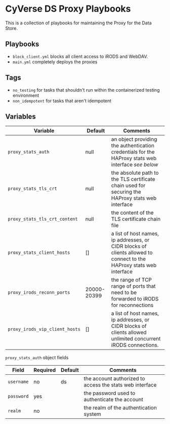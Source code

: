 # CyVerse DS Proxy Playbooks

This is a collection of  playbooks for maintaining the Proxy for the Data Store.

## Playbooks

* `block_client.yml` blocks all client access to iRODS and WebDAV.
* `main.yml` completely deploys the proxies

## Tags

* `no_testing` for tasks that shouldn't run within the containerized testing environment
* `non_idempotent` for tasks that aren't idempotent

## Variables

Variable                       | Default     | Comments
------------------------------ | ----------- | --------
`proxy_stats_auth`             | null        | an object providing the authentication credentials for the HAProxy stats web interface _see below_
`proxy_stats_tls_crt`          | null        | the absolute path to the TLS certificate chain used for securing the HAProxy stats web interface
`proxy_stats_tls_crt_content`  | null        | the content of the TLS certificate chain file
`proxy_stats_client_hosts`     | []          | a list of host names, ip addresses, or CIDR blocks of clients allowed to connect to the HAProxy stats web interface
`proxy_irods_reconn_ports`     | 20000-20399 | the range of TCP range of ports that need to be forwarded to iRODS for reconnections
`proxy_irods_vip_client_hosts` | []          | a list of host names, ip addresses, or CIDR blocks of clients allowed unlimited concurrent iRODS connections.

`proxy_stats_auth` object fields

Field      | Required | Default | Comments
---------- | -------- | ------- | --------
`username` | no       | ds      | the account authorized to access the stats web interface
`password` | yes      |         | the password used to authenticate the account
`realm`    | no       |         | the realm of the authentication system
